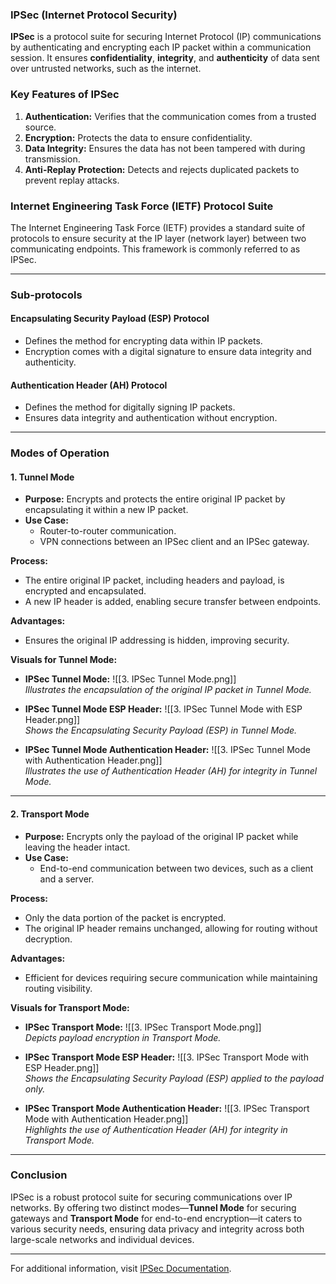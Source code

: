 ### **IPSec (Internet Protocol Security)**

**IPSec** is a protocol suite for securing Internet Protocol (IP) communications by authenticating and encrypting each IP packet within a communication session. It ensures **confidentiality**, **integrity**, and **authenticity** of data sent over untrusted networks, such as the internet.

### **Key Features of IPSec**

1. **Authentication:** Verifies that the communication comes from a trusted source.
2. **Encryption:** Protects the data to ensure confidentiality.
3. **Data Integrity:** Ensures the data has not been tampered with during transmission.
4. **Anti-Replay Protection:** Detects and rejects duplicated packets to prevent replay attacks.

### **Internet Engineering Task Force (IETF) Protocol Suite**

The Internet Engineering Task Force (IETF) provides a standard suite of protocols to ensure security at the IP layer (network layer) between two communicating endpoints. This framework is commonly referred to as IPSec.

---

### **Sub-protocols**

#### **Encapsulating Security Payload (ESP) Protocol**

- Defines the method for encrypting data within IP packets.
- Encryption comes with a digital signature to ensure data integrity and authenticity.

#### **Authentication Header (AH) Protocol**

- Defines the method for digitally signing IP packets.
- Ensures data integrity and authentication without encryption.

---

### **Modes of Operation**

#### **1. Tunnel Mode**

- **Purpose:** Encrypts and protects the entire original IP packet by encapsulating it within a new IP packet.
- **Use Case:**
    - Router-to-router communication.
    - VPN connections between an IPSec client and an IPSec gateway.

**Process:**

- The entire original IP packet, including headers and payload, is encrypted and encapsulated.
- A new IP header is added, enabling secure transfer between endpoints.

**Advantages:**

- Ensures the original IP addressing is hidden, improving security.

**Visuals for Tunnel Mode:**

- **IPSec Tunnel Mode:** ![[3. IPSec Tunnel Mode.png]]  
    _Illustrates the encapsulation of the original IP packet in Tunnel Mode._
    
- **IPSec Tunnel Mode ESP Header:** ![[3. IPSec Tunnel Mode with ESP Header.png]]  
    _Shows the Encapsulating Security Payload (ESP) in Tunnel Mode._
    
- **IPSec Tunnel Mode Authentication Header:** ![[3. IPSec Tunnel Mode with Authentication Header.png]]  
    _Illustrates the use of Authentication Header (AH) for integrity in Tunnel Mode._
    

---

#### **2. Transport Mode**

- **Purpose:** Encrypts only the payload of the original IP packet while leaving the header intact.
- **Use Case:**
    - End-to-end communication between two devices, such as a client and a server.

**Process:**

- Only the data portion of the packet is encrypted.
- The original IP header remains unchanged, allowing for routing without decryption.

**Advantages:**

- Efficient for devices requiring secure communication while maintaining routing visibility.

**Visuals for Transport Mode:**

- **IPSec Transport Mode:** 
  ![[3. IPSec Transport Mode.png]]  
    _Depicts payload encryption in Transport Mode._
    
- **IPSec Transport Mode ESP Header:** ![[3. IPSec Transport Mode with ESP Header.png]]  
    _Shows the Encapsulating Security Payload (ESP) applied to the payload only._
    
- **IPSec Transport Mode Authentication Header:** ![[3. IPSec Transport Mode with Authentication Header.png]]  
    _Highlights the use of Authentication Header (AH) for integrity in Transport Mode._
    

---

### **Conclusion**

IPSec is a robust protocol suite for securing communications over IP networks. By offering two distinct modes—**Tunnel Mode** for securing gateways and **Transport Mode** for end-to-end encryption—it caters to various security needs, ensuring data privacy and integrity across both large-scale networks and individual devices.

---

For additional information, visit [IPSec Documentation](https://summalai.com/?p=2512).